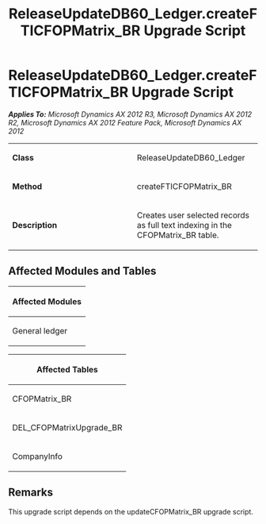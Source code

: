 ﻿---
title: ReleaseUpdateDB60_Ledger.createFTICFOPMatrix_BR Upgrade Script
TOCTitle: ReleaseUpdateDB60_Ledger.createFTICFOPMatrix_BR Upgrade Script
ms:assetid: a919952e-b078-1f58-397b-c7748d470607
ms:mtpsurl: https://msdn.microsoft.com/en-us/library/JJ686416(v=AX.60)
ms:contentKeyID: 49710372
ms.date: 05/18/2015
mtps_version: v=AX.60
---

# ReleaseUpdateDB60\_Ledger.createFTICFOPMatrix\_BR Upgrade Script 


_**Applies To:** Microsoft Dynamics AX 2012 R3, Microsoft Dynamics AX 2012 R2, Microsoft Dynamics AX 2012 Feature Pack, Microsoft Dynamics AX 2012_

<table>
<colgroup>
<col style="width: 50%" />
<col style="width: 50%" />
</colgroup>
<tbody>
<tr class="odd">
<td><p><strong>Class</strong></p></td>
<td><p>ReleaseUpdateDB60_Ledger</p></td>
</tr>
<tr class="even">
<td><p><strong>Method</strong></p></td>
<td><p>createFTICFOPMatrix_BR</p></td>
</tr>
<tr class="odd">
<td><p><strong>Description</strong></p></td>
<td><p>Creates user selected records as full text indexing in the CFOPMatrix_BR table.</p></td>
</tr>
</tbody>
</table>


## Affected Modules and Tables

<table>
<colgroup>
<col style="width: 100%" />
</colgroup>
<thead>
<tr class="header">
<th><p>Affected Modules</p></th>
</tr>
</thead>
<tbody>
<tr class="odd">
<td><p>General ledger</p></td>
</tr>
</tbody>
</table>


<table>
<colgroup>
<col style="width: 100%" />
</colgroup>
<thead>
<tr class="header">
<th><p>Affected Tables</p></th>
</tr>
</thead>
<tbody>
<tr class="odd">
<td><p>CFOPMatrix_BR</p></td>
</tr>
<tr class="even">
<td><p>DEL_CFOPMatrixUpgrade_BR</p></td>
</tr>
<tr class="odd">
<td><p>CompanyInfo</p></td>
</tr>
</tbody>
</table>


## Remarks

This upgrade script depends on the updateCFOPMatrix\_BR upgrade script.

  


